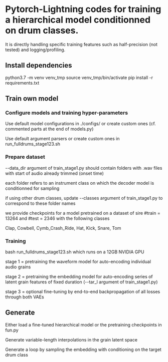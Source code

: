 # Pytorch-Lightning codes for training a hierarchical model conditionned on drum classes.

It is directly handling specific training features such as half-precision (not tested) and logging/profiling.

## Install dependencies

python3.7 -m venv venv_tmp
source venv_tmp/bin/activate
pip install -r requirements.txt

## Train own model

### Configure models and training hyper-parameters

Use default model configurations in ./configs/ or create custom ones (cf. commented parts at the end of models.py)

Use default argument parsers or create custom ones in run_fulldrums_stage123.sh

### Prepare dataset

--data_dir argument of train_stage1.py should contain folders with .wav files with start of audio already trimmed (onset time)

each folder refers to an instrument class on which the decoder model is conditionned for sampling

if using other drum classes, update --classes argument of train_stage1.py to correspond to these folder names

we provide checkpoints for a model pretrained on a dataset of sire #train = 13264 and #test = 2346 with the following classes

Clap, Cowbell, Cymb_Crash_Ride, Hat, Kick, Snare, Tom

### Training

bash run_fulldrums_stage123.sh which runs on a 12GB NVIDIA GPU

stage 1 = pretraining the waveform model for auto-encoding individual audio grains

stage 2 = pretraining the embedding model for auto-encoding series of latent grain features of fixed duration (--tar_l argument of train_stage1.py)

stage 3 = optional fine-tuning by end-to-end backpropagation of all losses through both VAEs

## Generate

Either load a fine-tuned hierarchical model or the pretraining checkpoints in fun.py

Generate variable-length interpolations in the grain latent space

Generate a loop by sampling the embedding with conditioning on the target drum class
